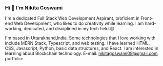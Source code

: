 ### Hi 👋 I'm Nikita Goswami

I'm a dedicated Full Stack Web Development Aspirant, proficient in Front-end Web Development, who likes to do creativity while learning. I am hard-working, dedicated, and disciplined in my tech field.😄

I'm based in Uttarakhand,India.
Some technologies that I love working with include MERN Stack, Typescript, and web testing.
I have learned HTML, CSS, Javascript, Python, basic data structures, and React.
I am interested in learning about Blockchain technology.
E-mail: nikitagoswami09@gmail.com
portfolio:


<!--
**NikitaGoswami09/NikitaGoswami09** is a ✨ _special_ ✨ repository because its `README.md` (this file) appears on your GitHub profile.

Here are some ideas to get you started:

- 🔭 I’m currently working on ...
- 🌱 I’m currently learning ...
- 👯 I’m looking to collaborate on ...
- 🤔 I’m looking for help with ...
- 💬 Ask me about ...
- 📫 How to reach me: ...
- 😄 Pronouns: ...
- ⚡ Fun fact: .
-->
